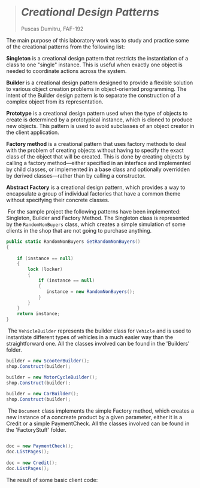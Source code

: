 > # *Creational Design Patterns*
>
> 
>
> Puscas Dumitru, FAF-192

The main purpose of this laboratory work was to study and practice some of the creational patterns from the following list:

**Singleton** is a creational design pattern that restricts the instantiation of a class to one "single" instance. This is useful when exactly one object is needed to coordinate actions across the system.

**Builder** is a creational design pattern designed to provide a flexible solution to various object creation problems in object-oriented programming. The intent of the Builder design pattern is to separate the construction of a complex object from its representation.

**Prototype** is a creational design pattern used when the type of objects to create is determined by a prototypical instance, which is cloned to produce new objects. This pattern is used to avoid subclasses of an object creator in the client application.

**Factory method** is a creational pattern that uses factory methods to deal with the problem of creating objects without having to specify the exact class of the object that will be created. This is done by creating objects by calling a factory method—either specified in an interface and implemented by child classes, or implemented in a base class and optionally overridden by derived classes—rather than by calling a constructor.

**Abstract Factory** is a creational design pattern, which provides a way to encapsulate a group of individual factories that have a common theme without specifying their concrete classes.

​	For the sample project the following patterns have been implemented: Singleton, Builder and Factory Method. The Singleton class is represented by the `RandomNonBuyers` class, which creates a simple simulation of some clients in the shop that are not going to purchase anything.

```c#
public static RandomNonBuyers GetRandomNonBuyers()
{
         
    if (instance == null)
    {
        lock (locker)
        {
            if (instance == null)
            {
               instance = new RandomNonBuyers();
            }
        }
    }
    return instance;
}
```

​	The `VehicleBuilder` represents the builder class for `Vehicle` and is used to instantiate different types of vehicles in a much easier way than the straightforward one. All the classes involved can be found in the 'Builders' folder.

```c#
builder = new ScooterBuilder();
shop.Construct(builder);

builder = new MotorCycleBuilder();
shop.Construct(builder);
            
builder = new CarBuilder();
shop.Construct(builder);
```

​	The `Document` class implements the simple Factory method, which creates a new instance of a concreate product by a given parameter, either it is a Credit or a simple PaymentCheck. All the classes involved can be found in the 'FactoryStuff' folder.

```c#

doc = new PaymentCheck();
doc.ListPages();
            
doc = new Credit();
doc.ListPages();

```

The result of some basic client code:


![]()
